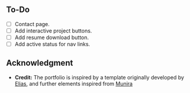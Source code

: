 ## To-Do
- [ ] Contact page.
- [ ] Add interactive project buttons.
- [ ] Add resume download button.
- [ ] Add active status for nav links.

## Acknowledgment 
- **Credit:** The portfolio is inspired by a template originally developed by [Elias](https://github.com/EliasDevis), and further elements inspired from [Munira](https://github.com/munirahd) 